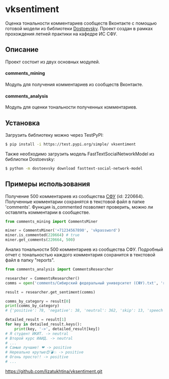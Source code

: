 # vksentiment

Оценка тональности комментариев сообществ Вконтакте с помощью готовой модели из библиотеки [Dostoevsky](https://github.com/bureaucratic-labs/dostoevsky). Проект создан в рамках прохождения летней практики на кафедре ИС СФУ.

## Описание
Проект состоит из двух основных модулей.
#### comments_mining
Модуль для получения комментариев из сообществ Вконтакте.
#### comments_analysis
Модуль для оценки тональности полученных комментариев.

## Установка

Загрузить библиотеку можно через TestPyPI:

```bash
$ pip install -i https://test.pypi.org/simple/ vksentiment
```
Также необходимо загрузить модель FastTextSocialNetworkModel из библиотки Dostoevsky:

```bash
$ python -m dostoevsky download fasttext-social-network-model
```
## Примеры использования
Получение 500 комментариев из сообщества [СФУ](https://vk.com/siberianfederal) (id: 220664). Полученные комментарии сохранятся в текстовой файл в папке 'comments'. Функция is_commented позволяет проверить, можно ли оставлять комментарии в сообществе.
```python
from comments_mining import CommentsMiner

miner = CommentsMiner('+71234567890', 'vkpassword')
miner.is_commented(220664) # true
miner.get_comments(220664, 500)
```
Анализ тональности 500 комментариев из сообщества СФУ. Подробный отчет с тональностью каждого комментария сохранится в текстовой файл в папку "reports".
```python
from comments_analysis import CommentsResearcher

researcher = CommentsResearcher()
comms = open('comments/Сибирский федеральный университет (СФУ).txt', 'r')

result = researcher.get_sentiment(comms)

comms_by_category = result[0]
print(comms_by_category)
# {'positive': 78, 'negative': 38, 'neutral': 362, 'skip': 13, 'speech': 9}

detailed_result = result[1]
for key in detailed_result.keys():
    print(key, '->', detailed_result[key])
# Я студент ИКИТ. -> neutral
# Второй курс ИАИД. -> neutral
# ...
# Самые лучшие! ❤ -> positive
# Нереально крутые😍💣💥 -> positive
# Огонь просто!! -> positive
# ...
```
 https://github.com/lizatukhtina/vksentiment.git
